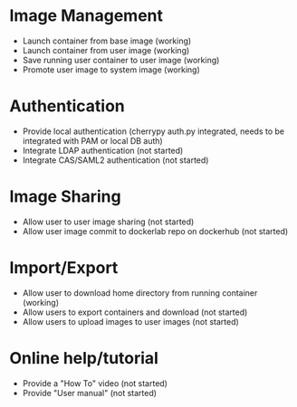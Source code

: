 # Image Management

* Launch container from base image (working)
* Launch container from user image (working)
* Save running user container to user image (working)
* Promote user image to system image (working)


# Authentication

* Provide local authentication (cherrypy auth.py integrated, needs to be integrated with PAM or local DB auth)
* Integrate LDAP authentication (not started)
* Integrate CAS/SAML2 authentication (not started)


# Image Sharing

* Allow user to user image sharing (not started)
* Allow user image commit to dockerlab repo on dockerhub (not started)


# Import/Export

* Allow user to download home directory from running container (working)
* Allow users to export containers and download (not started)
* Allow users to upload images to user images (not started)


# Online help/tutorial

* Provide a "How To" video (not started)
* Provide "User manual" (not started)


